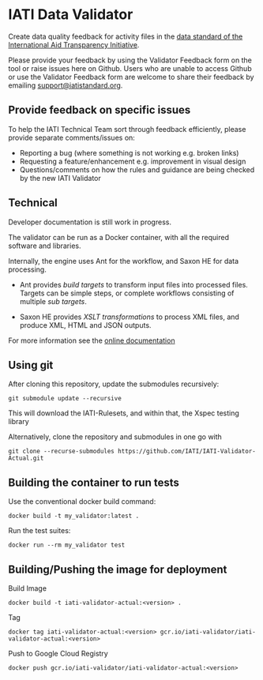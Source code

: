 IATI Data Validator
===================

Create data quality feedback for activity files in the
[data standard of the International Aid Transparency Initiative](http://iatistandard.org).

Please provide your feedback by using the Validator Feedback form on the tool or raise issues 
here on Github. Users who are unable to access Github or use the Validator Feedback form are 
welcome to share their feedback by emailing support@iatistandard.org. 

Provide feedback on specific issues
-----------------------------------

To help the IATI Technical Team sort through feedback efficiently, please provide 
separate comments/issues on:

* Reporting a bug (where something is not working e.g. broken links)
* Requesting a feature/enhancement e.g. improvement in visual design
* Questions/comments on how the rules and guidance are being checked by the new IATI Validator

Technical
---------

Developer documentation is still work in progress.

The validator can be run as a Docker container, with all the required software
and libraries.

Internally, the engine uses Ant for the workflow, and Saxon HE for data
processing.

* Ant provides *build targets* to transform input files into processed files.
  Targets can be simple steps, or complete workflows consisting of multiple
  *sub targets*.

* Saxon HE provides *XSLT transformations* to process XML files, and produce XML, 
  HTML and JSON outputs.

For more information see the [online documentation](https://data4development.github.io/IATI-data-validator/)

Using git
---------

After cloning this repository, update the submodules recursively:

`git submodule update --recursive`

This will download the IATI-Rulesets, and within that, the Xspec testing library

Alternatively, clone the repository and submodules in one go with

`git clone --recurse-submodules https://github.com/IATI/IATI-Validator-Actual.git`

Building the container to run tests
-----------------------------------

Use the conventional docker build command:

`docker build -t my_validator:latest .`

Run the test suites:

`docker run --rm my_validator test`

Building/Pushing the image for deployment
---------------------------------

Build Image

`docker build -t iati-validator-actual:<version> .`

Tag

`docker tag iati-validator-actual:<version> gcr.io/iati-validator/iati-validator-actual:<version>`

Push to Google Cloud Registry

`docker push gcr.io/iati-validator/iati-validator-actual:<version>`